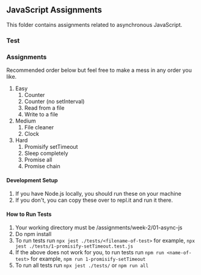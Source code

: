 ## JavaScript Assignments

This folder contains assignments related to asynchronous JavaScript.

### Test

### Assignments

Recommended order below but feel free to make a mess in any order you like.

1. Easy
   1. Counter
   2. Counter (no setInterval)
   3. Read from a file
   4. Write to a file
2. Medium
   1. File cleaner
   2. Clock
3. Hard
   1. Promisify setTimeout
   2. Sleep completely
   3. Promise all
   4. Promise chain

#### Development Setup

1. If you have Node.js locally, you should run these on your machine
2. If you don't, you can copy these over to repl.it and run it there.

#### How to Run Tests

1. Your working directory must be /assignments/week-2/01-async-js
2. Do npm install
3. To run tests run `npx jest ./tests/<filename-of-test>`
   for example, `npx jest ./tests/1-promisify-setTimeout.test.js`
4. If the above does not work for you, to run tests run `npm run <name-of-test>`
   for example, `npm run 1-promisify-setTimeout`
5. To run all tests run `npx jest ./tests/` or `npm run all`
